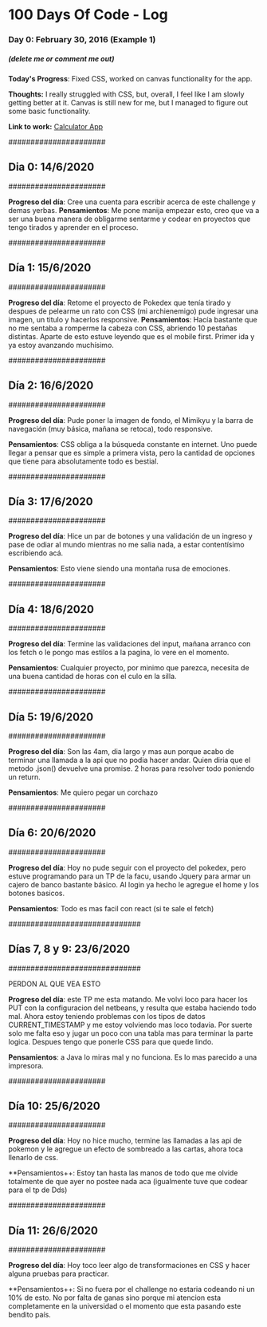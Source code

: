 # 100 Days Of Code - Log

### Day 0: February 30, 2016 (Example 1)
##### (delete me or comment me out)

**Today's Progress**: Fixed CSS, worked on canvas functionality for the app.

**Thoughts:** I really struggled with CSS, but, overall, I feel like I am slowly getting better at it. Canvas is still new for me, but I managed to figure out some basic functionality.

**Link to work:** [Calculator App](http://www.example.com)



######################
## Dia 0: 14/6/2020 ##
######################

**Progreso del día**: Cree una cuenta para escribir acerca de este challenge y demas yerbas.
**Pensamientos**: Me pone manija empezar esto, creo que va a ser una buena manera de obligarme sentarme y codear en proyectos que tengo tirados y aprender en el proceso.


######################
## Día 1: 15/6/2020 ##
######################

**Progreso del día**: Retome el proyecto de Pokedex que tenía tirado y despues de pelearme un rato con CSS (mi archienemigo) pude ingresar una imagen, un titulo y hacerlos responsive.
**Pensamientos**: Hacía bastante que no me sentaba a romperme la cabeza con CSS, abriendo 10 pestañas distintas. Aparte de esto estuve leyendo que es el mobile first. Primer ida y ya estoy avanzando muchísimo.

######################
## Día 2: 16/6/2020 ##
######################

**Progreso del día**: Pude poner la imagen de fondo, el Mimikyu y la barra de navegación (muy básica, mañana se retoca), todo responsive.

**Pensamientos**: CSS obliga a la búsqueda constante en internet. Uno puede llegar a pensar que es simple a primera vista, pero la cantidad de opciones que tiene para absolutamente todo es bestial.

######################
## Día 3: 17/6/2020 ##
######################

**Progreso del día**: Hice un par de botones y una validación de un ingreso y pase de odiar al mundo mientras no me salia nada, a estar contentísimo escribiendo acá.

**Pensamientos**:  Esto viene siendo una montaña rusa de emociones.

######################
## Día 4: 18/6/2020 ##
######################

**Progreso del día**: Termine las validaciones del input, mañana arranco con los fetch o le pongo mas estilos a la pagina, lo vere en el momento.

**Pensamientos**: Cualquier proyecto, por minimo que parezca, necesita de una buena cantidad de horas con el culo en la silla.

######################
## Día 5: 19/6/2020 ##
######################

**Progreso del día**: Son las 4am, dia largo y mas aun porque acabo de terminar una llamada a la api que no podia hacer andar. Quien diria que el metodo .json() devuelve una promise. 2 horas para resolver todo poniendo un return.

**Pensamientos**: Me quiero pegar un corchazo

######################
## Día 6: 20/6/2020 ##
######################

**Progreso del día**: Hoy no pude seguir con el proyecto del pokedex, pero estuve programando para un TP de la facu, usando Jquery para armar un cajero de banco bastante básico. Al login ya hecho le agregue el home y los botones basicos.

**Pensamientos**: Todo es mas facil con react (si te sale el fetch)

##############################
## Días 7, 8 y 9: 23/6/2020 ##
##############################

PERDON AL QUE VEA ESTO

**Progreso del día**: este TP me esta matando. Me volvi loco para hacer los PUT con la configuracion del netbeans, y resulta que estaba haciendo todo mal. Ahora estoy teniendo problemas con los tipos de datos CURRENT_TIMESTAMP y me estoy volviendo mas loco todavia. Por suerte solo me falta eso y jugar un poco con una tabla mas para terminar la parte logica. Despues tengo que ponerle CSS para que quede lindo.

**Pensamientos**: a Java lo miras mal y no funciona. Es lo mas parecido a una impresora.

######################
## Día 10: 25/6/2020 ##
######################

**Progreso del día**: Hoy no hice mucho, termine las llamadas a las api de pokemon y le agregue un efecto de sombreado a las cartas, ahora toca llenarlo de css.

**Pensamientos++: Estoy tan hasta las manos de todo que me olvide totalmente de que ayer no postee nada aca (igualmente tuve que codear para el tp de Dds)

######################
## Día 11: 26/6/2020 ##
######################

**Progreso del día**: Hoy toco leer algo de transformaciones en CSS y hacer alguna pruebas para practicar.

**Pensamientos++: Si no fuera por el challenge no estaria codeando ni un 10% de esto. No por falta de ganas sino porque mi atencion esta completamente en la universidad o el momento que esta pasando este bendito país.

